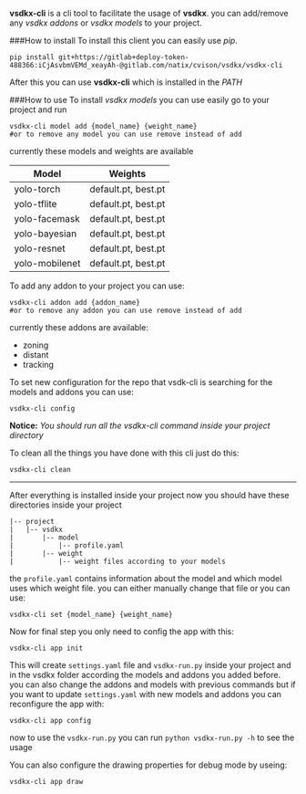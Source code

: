 **vsdkx-cli** is a cli tool to facilitate the usage of **vsdkx**. you can
add/remove any *vsdkx addons* or *vsdkx models* to your project.

###How to install
To install this client you can easily use *pip*.
```
pip install git+https://gitlab+deploy-token-488366:iCjAsvbmVEMd_xeayAh-@gitlab.com/natix/cvison/vsdkx/vsdkx-cli
```
After this you can use **vsdkx-cli** which is installed in the *PATH*

###How to use
To install *vsdkx models* you can use easily go to your project and run 
```
vsdkx-cli model add {model_name} {weight_name}
#or to remove any model you can use remove instead of add
``` 
currently these models and weights are available

|Model|Weights|
|---|---|
|yolo-torch|default.pt, best.pt|
|yolo-tflite|default.pt, best.pt|
|yolo-facemask|default.pt, best.pt|
|yolo-bayesian|default.pt, best.pt|
|yolo-resnet|default.pt, best.pt|
|yolo-mobilenet|default.pt, best.pt|
To add any addon to your project you can use:
```
vsdkx-cli addon add {addon_name}
#or to remove any addon you can use remove instead of add
```
currently these addons are available:
* zoning
* distant
* tracking

To set new configuration for the repo that vsdk-cli is searching for the models
and addons you can use:
```
vsdkx-cli config
```
**Notice:** *You should run all the vsdkx-cli command inside your project 
directory*

To clean all the things you have done with this cli just do this:
```
vsdkx-cli clean
```

---
After everything is installed inside your project now you should have these 
directories inside your project
```
|-- project
|   |-- vsdkx
|       |-- model
|           |-- profile.yaml
|       |-- weight
|           |-- weight files according to your models
```
the `profile.yaml` contains information about the model and which model uses 
which weight file. you can either manually change that file or you can use:
```
vsdkx-cli set {model_name} {weight_name}
```

Now for final step you only need to config the app with this:
```
vsdkx-cli app init
```
This will create `settings.yaml` file and `vsdkx-run.py` inside your project 
and in the vsdkx folder according the models and addons you added before. you 
can also change the addons and models with previous commands but if you want 
to update `settings.yaml` with new models and addons you can reconfigure the 
app with:
```
vsdkx-cli app config
```

now to use the `vsdkx-run.py` you can run `python vsdkx-run.py -h` to see 
the usage

You can also configure the drawing properties for debug mode by useing:
```
vsdkx-cli app draw
```
